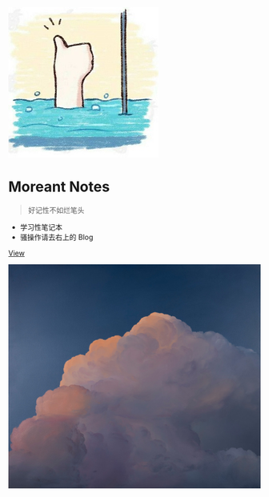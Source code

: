 ![logo](_media/logo.jpg)

# Moreant Notes



> 好记性不如烂笔头



* 学习性笔记本
* 骚操作请去右上的 Blog



[View](/?id=hello)



![](_media/bg2.jpeg)